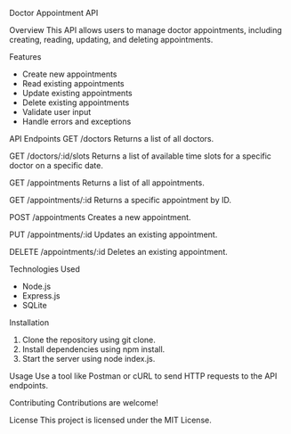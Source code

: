 Doctor Appointment API

Overview
This API allows users to manage doctor appointments, including creating, reading, updating, and deleting appointments.

Features
- Create new appointments
- Read existing appointments
- Update existing appointments
- Delete existing appointments
- Validate user input
- Handle errors and exceptions

API Endpoints
GET /doctors
Returns a list of all doctors.

GET /doctors/:id/slots
Returns a list of available time slots for a specific doctor on a specific date.

GET /appointments
Returns a list of all appointments.

GET /appointments/:id
Returns a specific appointment by ID.

POST /appointments
Creates a new appointment.

PUT /appointments/:id
Updates an existing appointment.

DELETE /appointments/:id
Deletes an existing appointment.

Technologies Used
- Node.js
- Express.js
- SQLite

Installation
1. Clone the repository using git clone.
2. Install dependencies using npm install.
3. Start the server using node index.js.

Usage
Use a tool like Postman or cURL to send HTTP requests to the API endpoints.

Contributing
Contributions are welcome!

License
This project is licensed under the MIT License.
